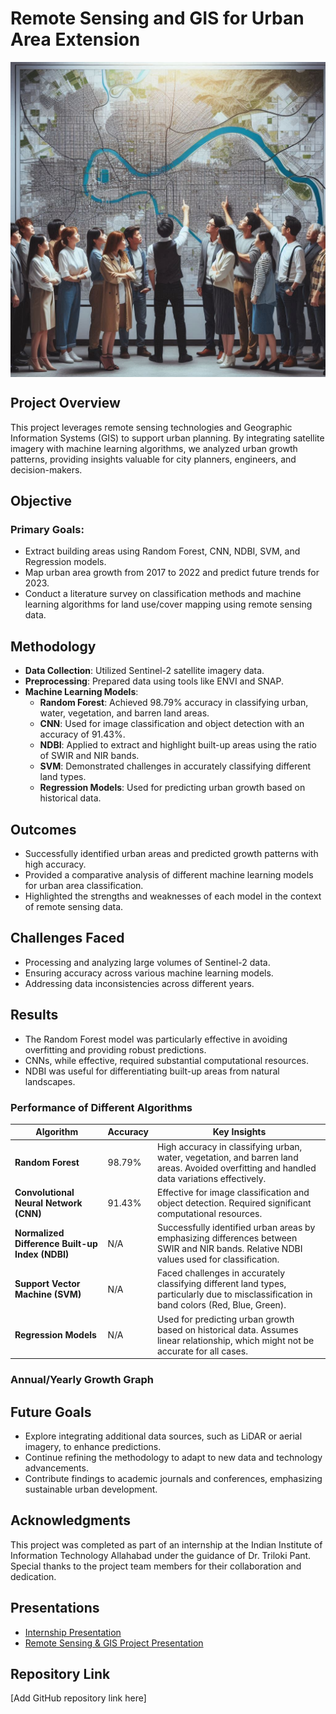 # Remote Sensing and GIS for Urban Area Extension
<img src= '_00549f2a-8f7c-491d-83bf-551346498a97.jpg' align= "center"/>

## Project Overview
This project leverages remote sensing technologies and Geographic Information Systems (GIS) to support urban planning. By integrating satellite imagery with machine learning algorithms, we analyzed urban growth patterns, providing insights valuable for city planners, engineers, and decision-makers.

## Objective
### Primary Goals:
- Extract building areas using Random Forest, CNN, NDBI, SVM, and Regression models.
- Map urban area growth from 2017 to 2022 and predict future trends for 2023.
- Conduct a literature survey on classification methods and machine learning algorithms for land use/cover mapping using remote sensing data.

## Methodology
- **Data Collection**: Utilized Sentinel-2 satellite imagery data.
- **Preprocessing**: Prepared data using tools like ENVI and SNAP.
- **Machine Learning Models**:
  - **Random Forest**: Achieved 98.79% accuracy in classifying urban, water, vegetation, and barren land areas.
  - **CNN**: Used for image classification and object detection with an accuracy of 91.43%.
  - **NDBI**: Applied to extract and highlight built-up areas using the ratio of SWIR and NIR bands.
  - **SVM**: Demonstrated challenges in accurately classifying different land types.
  - **Regression Models**: Used for predicting urban growth based on historical data.

## Outcomes
- Successfully identified urban areas and predicted growth patterns with high accuracy.
- Provided a comparative analysis of different machine learning models for urban area classification.
- Highlighted the strengths and weaknesses of each model in the context of remote sensing data.

## Challenges Faced
- Processing and analyzing large volumes of Sentinel-2 data.
- Ensuring accuracy across various machine learning models.
- Addressing data inconsistencies across different years.

## Results
- The Random Forest model was particularly effective in avoiding overfitting and providing robust predictions.
- CNNs, while effective, required substantial computational resources.
- NDBI was useful for differentiating built-up areas from natural landscapes.

### Performance of Different Algorithms
| **Algorithm**              | **Accuracy** | **Key Insights**                                                                                                                                       |
|----------------------------|--------------|---------------------------------------------------------------------------------------------------------------------------------------------------------|
| **Random Forest**           | 98.79%       | High accuracy in classifying urban, water, vegetation, and barren land areas. Avoided overfitting and handled data variations effectively.               |
| **Convolutional Neural Network (CNN)** | 91.43%       | Effective for image classification and object detection. Required significant computational resources.                                                  |
| **Normalized Difference Built-up Index (NDBI)** | N/A          | Successfully identified urban areas by emphasizing differences between SWIR and NIR bands. Relative NDBI values used for classification.               |
| **Support Vector Machine (SVM)**       | N/A          | Faced challenges in accurately classifying different land types, particularly due to misclassification in band colors (Red, Blue, Green).                |
| **Regression Models**       | N/A          | Used for predicting urban growth based on historical data. Assumes linear relationship, which might not be accurate for all cases.                       |

### Annual/Yearly Growth Graph

## Future Goals
- Explore integrating additional data sources, such as LiDAR or aerial imagery, to enhance predictions.
- Continue refining the methodology to adapt to new data and technology advancements.
- Contribute findings to academic journals and conferences, emphasizing sustainable urban development.

## Acknowledgments
This project was completed as part of an internship at the Indian Institute of Information Technology Allahabad under the guidance of Dr. Triloki Pant. Special thanks to the project team members for their collaboration and dedication.

## Presentations
- [Internship Presentation](#)
- [Remote Sensing & GIS Project Presentation](#)

## Repository Link
[Add GitHub repository link here]
